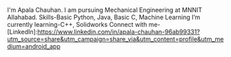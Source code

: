 I'm Apala Chauhan. I am pursuing Mechanical Engineering at MNNIT Allahabad. 
Skills-Basic Python, Java, Basic C, Machine Learning
I’m currently learning-C++, Solidworks
Connect with me-[LinkedIn]:https://www.linkedin.com/in/apala-chauhan-96ab99331?utm_source=share&utm_campaign=share_via&utm_content=profile&utm_medium=android_app

